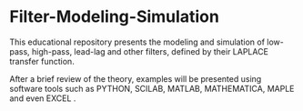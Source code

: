 # Filter-Modeling-Simulation
This educational repository presents the modeling and simulation of low-pass, high-pass, lead-lag and other filters, defined by their LAPLACE transfer function. 

After a brief review of the theory, examples will be presented using software tools such as PYTHON, SCILAB, MATLAB, MATHEMATICA, MAPLE and even EXCEL .
